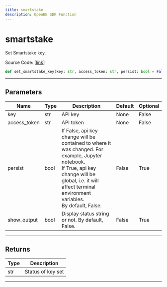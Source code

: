 ```yaml
---
title: smartstake
description: OpenBB SDK Function
---
```


# smartstake

Set Smartstake key.

Source Code: [[link](https://github.com/OpenBB-finance/OpenBBTerminal/tree/main/openbb_terminal/keys_model.py#L1892)]

```python
def set_smartstake_key(key: str, access_token: str, persist: bool = False, show_output: bool = False) -> None
```

---

## Parameters

| Name | Type | Description | Default | Optional |
| ---- | ---- | ----------- | ------- | -------- |
| key | str | API key | None | False |
| access_token | str | API token | None | False |
| persist | bool | If False, api key change will be contained to where it was changed. For example, Jupyter notebook.<br/>If True, api key change will be global, i.e. it will affect terminal environment variables.<br/>By default, False. | False | True |
| show_output | bool | Display status string or not. By default, False. | False | True |


---

## Returns

| Type | Description |
| ---- | ----------- |
| str | Status of key set |
---

